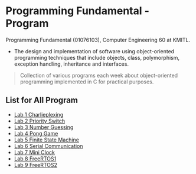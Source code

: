 # Programming Fundamental - Program
Programming Fundamental (01076103), Computer Engineering 60 at KMITL.

- The design and implementation of software using object-oriented programming techniques that include objects, class, polymorphism, exception handling, inheritance and interfaces.

> Collection of various programs each week about object-oriented programming implemented in C for practical purposes.

## List for All Program
- [Lab 1 Charlieplexing](lab-1)
- [Lab 2 Priority Switch](lab-2)
- [Lab 3 Number Guessing](lab-3)
- [Lab 4 Pong Game](lab-4)
- [Lab 5 Finite State Machine](lab-5)
- [Lab 6 Serial Communication](lab-6)
- [Lab 7 Mini Clock](lab-7)
- [Lab 8 FreeRTOS1](lab-8)
- [Lab 9 FreeRTOS2](lab-9)
